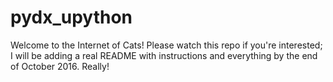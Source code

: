 # pydx_upython
Welcome to the Internet of Cats! Please watch this repo if you're interested; I will be adding a real README with instructions and everything by the end of October 2016. Really!


